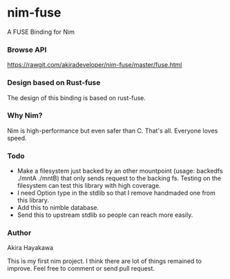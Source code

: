 # nim-fuse

A FUSE Binding for Nim

### Browse API

https://rawgit.com/akiradeveloper/nim-fuse/master/fuse.html

### Design based on Rust-fuse

The design of this binding is based on rust-fuse.

### Why Nim?

Nim is high-performance but even safer than C.
That's all. Everyone loves speed.

### Todo

* Make a filesystem just backed by an other mountpoint
  (usage: backedfs ./mntA ./mntB) that only sends request 
  to the backing fs. Testing on the filesystem can test 
  this library with high coverage.  
* I need Option type in the stdlib so that I remove
  handmaded one from this library.  
* Add this to nimble database.  
* Send this to upstream stdlib so people can reach
  more easily.  

### Author

Akira Hayakawa

This is my first nim project.
I think there are lot of things remained to improve.
Feel free to comment or send pull request.
